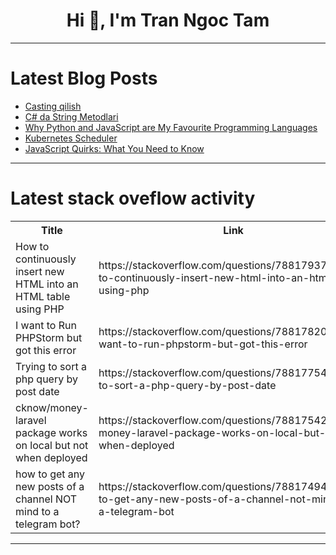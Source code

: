 <h1 align="center">Hi 👋, I'm Tran Ngoc Tam</h1>

---

# Latest Blog Posts 
<!-- BLOG-POST-LIST:START -->
- [Casting qilish](https://dev.to/islomali99/casting-qilish-27ig)
- [C# da String Metodlari](https://dev.to/islomali99/c-da-string-metodlari-1l7p)
- [Why Python and JavaScript are My Favourite Programming Languages](https://dev.to/rashedulhridoy/why-python-and-javascript-are-my-favourite-programming-languages-cog)
- [Kubernetes Scheduler](https://dev.to/jacktt/kubernetes-scheduler-3b68)
- [JavaScript Quirks: What You Need to Know](https://dev.to/tomasdevs/javascript-quirks-what-you-need-to-know-363f)
<!-- BLOG-POST-LIST:END -->

---

# Latest stack oveflow activity
<table>
  <tr><th>Title</th><th>Link</th></tr>
  <!-- STACKOVERFLOW:START --><tr><td>How to continuously insert new HTML into an HTML table using PHP</td><td>https://stackoverflow.com/questions/78817937/how-to-continuously-insert-new-html-into-an-html-table-using-php</td></tr><tr><td>I want to Run PHPStorm but got this error</td><td>https://stackoverflow.com/questions/78817820/i-want-to-run-phpstorm-but-got-this-error</td></tr><tr><td>Trying to sort a php query by post date</td><td>https://stackoverflow.com/questions/78817754/trying-to-sort-a-php-query-by-post-date</td></tr><tr><td>cknow/money-laravel package works on local but not when deployed</td><td>https://stackoverflow.com/questions/78817542/cknow-money-laravel-package-works-on-local-but-not-when-deployed</td></tr><tr><td>how to get any new posts of a channel NOT mind to a telegram bot?</td><td>https://stackoverflow.com/questions/78817494/how-to-get-any-new-posts-of-a-channel-not-mind-to-a-telegram-bot</td></tr><!-- STACKOVERFLOW:END -->
</table>

---


